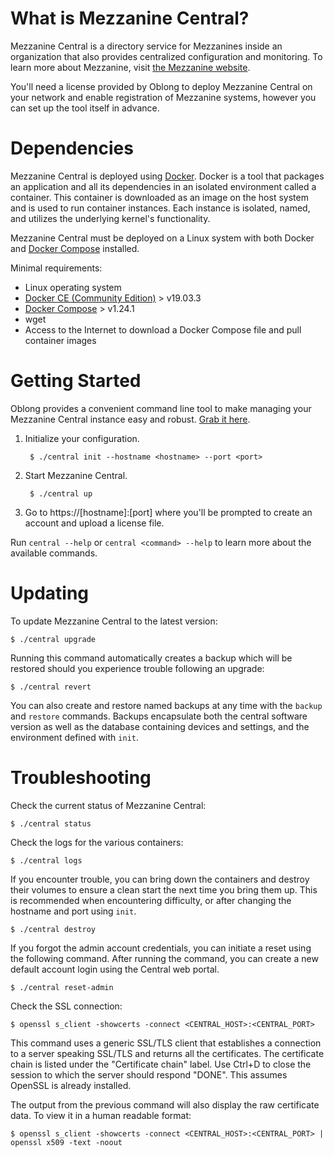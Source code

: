 
# What is Mezzanine Central?

Mezzanine Central is a directory service for Mezzanines inside an organization
that also provides centralized configuration and monitoring. To learn more
about Mezzanine, visit [the Mezzanine website](https://oblong.com/mezzanine).

You'll need a license provided by Oblong to deploy Mezzanine Central on your
network and enable registration of Mezzanine systems, however you can set up
the tool itself in advance.



# Dependencies

Mezzanine Central is deployed using [Docker](https://docs.docker.com/). Docker
is a tool that packages an application and all its dependencies in an isolated
environment called a container. This container is downloaded as an image on the
host system and is used to run container instances. Each instance is isolated,
named, and utilizes the underlying kernel's functionality.

Mezzanine Central must be deployed on a Linux system with both Docker and
[Docker Compose](https://docs.docker.com/compose/) installed.

Minimal requirements:

* Linux operating system
* [Docker CE (Community Edition)](https://docs.docker.com/install/) > v19.03.3
* [Docker Compose](https://docs.docker.com/compose/install/) > v1.24.1
* wget
* Access to the Internet to download a Docker Compose file and pull container
  images



# Getting Started

Oblong provides a convenient command line tool to make managing your Mezzanine
Central instance easy and robust. [Grab it here](https://raw.githubusercontent.com/Oblong/central/master/central).

1. Initialize your configuration.

        $ ./central init --hostname <hostname> --port <port>

2. Start Mezzanine Central.

        $ ./central up

3. Go to https://[hostname]:[port] where you'll be prompted to create an
   account and upload a license file.

Run `central --help` or `central <command> --help` to learn more about the
available commands.



# Updating

To update Mezzanine Central to the latest version:

    $ ./central upgrade

Running this command automatically creates a backup which will be restored
should you experience trouble following an upgrade:

    $ ./central revert

You can also create and restore named backups at any time with the `backup`
and `restore` commands. Backups encapsulate both the central software
version as well as the database containing devices and settings, and the
environment defined with `init`.



# Troubleshooting

Check the current status of Mezzanine Central:

    $ ./central status

Check the logs for the various containers:

    $ ./central logs

If you encounter trouble, you can bring down the containers and destroy
their volumes to ensure a clean start the next time you bring them up.
This is recommended when encountering difficulty, or after changing the
hostname and port using `init`.

    $ ./central destroy

If you forgot the admin account credentials, you can initiate a reset
using the following command. After running the command, you can create a
new default account login using the Central web portal.

    $ ./central reset-admin

Check the SSL connection:

    $ openssl s_client -showcerts -connect <CENTRAL_HOST>:<CENTRAL_PORT>

This command uses a generic SSL/TLS client that establishes a connection to a
server speaking SSL/TLS and returns all the certificates. The certificate chain
is listed under the "Certificate chain" label. Use Ctrl+D to close the session
to which the server should respond "DONE". This assumes OpenSSL is already
installed.

The output from the previous command will also display the raw certificate data.
To view it in a human readable format:

    $ openssl s_client -showcerts -connect <CENTRAL_HOST>:<CENTRAL_PORT> | openssl x509 -text -noout
